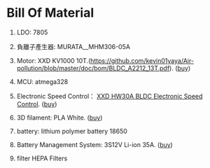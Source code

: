 # Bill Of Material

1. LDO:
7805

2. 負離子產生器:
MURATA__MHM306-05A

3. Motor:
XXD KV1000 10T.(https://github.com/kevin01yaya/Air-pollution/blob/master/doc/bom/BLDC_A2212_13T.pdf).
([buy](https://item.taobao.com/item.htm?spm=a230r.1.14.5.700d4548DGiHi5&id=520782425493&ns=1&abbucket=20#detail))

4. MCU:
atmega328

5. Electronic Speed Control：
[XXD HW30A BLDC Electronic Speed Control]().
([buy](https://item.taobao.com/item.htm?spm=2013.1.w4023-11742923545.4.7849757aIZ1xOq&id=520782669968))

6. 3D filament:
PLA White.
([buy](https://www.colormatrix3d.tw/product/pla-normal-white))

7. battery:
lithium polymer battery 18650

8. Battery Management System:
3S12V Li-ion 35A.
([buy](https://m.tb.cn/h.3OzZTBe))

9. filter
HEPA Filters
